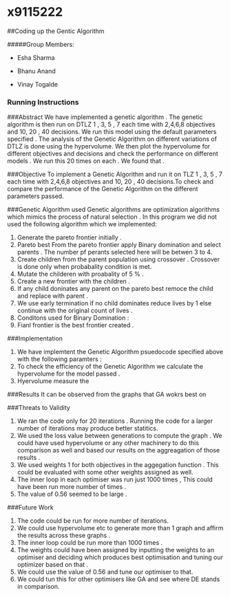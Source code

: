 # x9115222
##Coding up the Gentic Algorithm 

#####Group Members:

- Esha Sharma 

- Bhanu Anand

- Vinay Togalde

### Running Instructions 

###Abstract
We have implemented a genetic algorithm . The genetic algorithm is then run on DTLZ 1 , 3, 5 , 7 each time with 2,4,6,8 objectives 
and 10, 20 , 40 decisions. We run this model using the default parameters specified . The analysis of the Genetic Algorithm on 
different variations of DTLZ is done using the hypervolume. We then plot the hypervolume for different objectives and decisions and 
check the performance on different models . We run this 20 times on each . We found that . 

###Objective
To implement a Genetic Algorithm and run it on TLZ 1 , 3, 5 , 7 each time with 2,4,6,8 objectives and 10, 20 , 40 decisions.To 
check and compare the performance of the Genetic Algorithm on the different parameters passed. 

###Genetic Algorithm used 
Genetic algorithms are optimization algorithms which mimics the process of natural selection . In this program we did not used 
the following algorithm which we implemented: 
1. Generate the pareto frontier initially . 
2. Pareto best From the pareto frontier apply Binary domination and select parents . The number pf perants selected here will be betwen 3 to 4. 
3. Create children from the parent population using crossover . Crossover is done only when probabality condition is met. 
4. Mutate the childeren with proabality of 5 % . 
5. Create a new frontier with the children . 
6. If any child doninates any parent on the pareto best remoce the child and replace with parent . 
7. We use early termination if no child dominates reduce lives by 1 else continue with the original count of lives . 
8. Conditons used for Binary Domination : 
9. Fianl frontier is the best frontier created . 

###Implementation 
1. We have implemtent the Genetic Algorithm psuedocode specified above with the following paramters : 
2. To check the efficiency of the Genetic Algorithm we calculate the hypervolume for the model passed . 
3. Hyervolume measure the 

###Results
It can be observed from the graphs that GA wokrs best on


###Threats to Validity 
1. We ran the code only for 20 iterations . Running the code for a larger number of iterations may produce better statitics. 
2. We used the loss value between generations to compute the graph . We could have used hypervolume or any other machinery to do this 
comparison as well and based our results on the aggreagation of those results . 
3. We used weights 1 for both objectives in the aggegation function . This could be evaluated with some other weights assigned 
as well. 
4. The inner loop in each optimiser was run just 1000 times , This could have been run more number of times . 
5. The value of 0.56 seemed to be large . 


###Future Work 
1. The code could be run for more number of iterations. 
2. We could use hypervolume etc to generate more than 1 graph and affirm the results across these graphs . 
3. The inner loop could be run more than 1000 times . 
4. The weights could have been assigned by inputting the weights to an optimiser and deciding which produces best optimisation and 
tuning our optimizer based on that . 
5. We could use the value of 0.56 and tune our optimiser to that. 
6. We could tun this for other optimisers like GA and see where DE stands in comparison.



